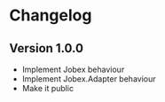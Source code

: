 # Changelog

## Version 1.0.0

- Implement Jobex behaviour
- Implement Jobex.Adapter behaviour
- Make it public
